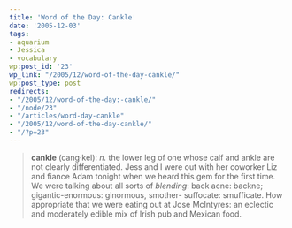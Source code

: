 ```yaml
---
title: 'Word of the Day: Cankle'
date: '2005-12-03'
tags:
- aquarium
- Jessica
- vocabulary
wp:post_id: '23'
wp_link: "/2005/12/word-of-the-day-cankle/"
wp:post_type: post
redirects:
- "/2005/12/word-of-the-day:-cankle/"
- "/node/23"
- "/articles/word-day-cankle"
- "/2005/12/word-of-the-day-cankle/"
- "/?p=23"
---
```


> **cankle** (cang·kel): _n._ the lower leg of one whose calf and ankle are not clearly differentiated.
Jess and I were out with her coworker Liz and fiance Adam tonight when we heard this gem for the first time. We were talking about all sorts of _blending_: back acne: backne; gigantic-enormous: ginormous, smother- suffocate: smufficate. How appropriate that we were eating out at Jose McIntyres: an eclectic and moderately edible mix of Irish pub and Mexican food.
